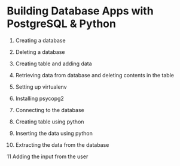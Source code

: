 # Building Database Apps with PostgreSQL & Python
1. Creating a database

2. Deleting a database

3. Creating table and adding data

4. Retrieving data from database and deleting contents in the table

5. Setting up virtualenv

6. Installing psycopg2

7. Connecting to the database

8. Creating table using python

9. Inserting the data using python

10. Extracting the data from the database

11 Adding the input from the user

